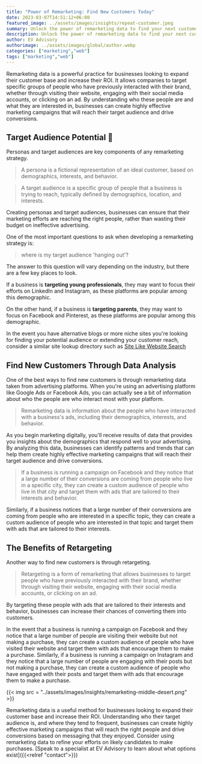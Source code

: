 ```yaml
---
title: "Power of Remarketing: Find New Customers Today"
date: 2023-03-07T14:51:12+06:00
featured_image: ../assets/images/insights/repeat-customer.jpeg
summary: Unlock the power of remarketing data to find your next customers and grow your sales. Find out how advertisers help you find new customers with areas your ads already show up!
description: Unlock the power of remarketing data to find your next customers and grow your sales. Find out how advertisers help you find new customers with areas your ads already show up!  
author: EV Advisory
authorimage: ../assets/images/global/author.webp
categories: ["marketing","web"]  
tags: ["marketing","web"]  
---
```


Remarketing data is a powerful practice for businesses looking to expand their customer base and increase their ROI. It allows companies to target specific groups of people who have previously interacted with their brand, whether through visiting their website, engaging with their social media accounts, or clicking on an ad. By understanding who these people are and what they are interested in, businesses can create highly effective marketing campaigns that will reach their target audience and drive conversions.

## Target Audience Potential :busts_in_silhouette:  

Personas and target audiences are key components of any remarketing strategy.   

> A persona is a fictional representation of an ideal customer, based on demographics, interests, and behavior.   
   
> A target audience is a specific group of people that a business is trying to reach, typically defined by demographics, location, and interests.   

Creating personas and target audiences, businesses can ensure that their marketing efforts are reaching the right people, rather than wasting their budget on ineffective advertising.  

One of the most important questions to ask when developing a remarketing strategy is:   


> where is my target audience 'hanging out'?   

The answer to this question will vary depending on the industry, but there are a few key places to look.   

If a business is **targeting young professionals**, they may want to focus their efforts on LinkedIn and Instagram, as these platforms are popular among this demographic.   

On the other hand, if a business is **targeting parents**, they may want to focus on Facebook and Pinterest, as these platforms are popular among this demographic.  

In the event you have alternative blogs or more niche sites you're looking for finding your potential audience or extending your customer reach, consider a similar site lookup directory such as [Site Like Website Search](https://www.sitelike.org/)  

## Find New Customers Through Data Analysis  

One of the best ways to find new customers is through remarketing data taken from advertising platforms. When you're using an advertising platform like Google Ads or Facebook Ads, you can actually see a bit of information about who the people are who interact most with your platform.   

> Remarketing data is information about the people who have interacted with a business's ads, including their demographics, interests, and behavior.    

As you begin marketing digitally, you'll receive results of data that provides you insights about the demographics that respond well to your advertising. By analyzing this data, businesses can identify patterns and trends that can help them create highly effective marketing campaigns that will reach their target audience and drive conversions.  

> If a business is running a campaign on Facebook and they notice that a large number of their conversions are coming from people who live in a specific city, they can create a custom audience of people who live in that city and target them with ads that are tailored to their interests and behavior.   

Similarly, if a business notices that a large number of their conversions are coming from people who are interested in a specific topic, they can create a custom audience of people who are interested in that topic and target them with ads that are tailored to their interests.  

## The Benefits of Retargeting   
  
Another way to find new customers is through retargeting.  
 > Retargeting is a form of remarketing that allows businesses to target people who have previously interacted with their brand, whether through visiting their website, engaging with their social media accounts, or clicking on an ad.   
   

 By targeting these people with ads that are tailored to their interests and behavior, businesses can increase their chances of converting them into customers.  
   


In the event that a business is running a campaign on Facebook and they notice that a large number of people are visiting their website but not making a purchase, they can create a custom audience of people who have visited their website and target them with ads that encourage them to make a purchase. Similarly, if a business is running a campaign on Instagram and they notice that a large number of people are engaging with their posts but not making a purchase, they can create a custom audience of people who have engaged with their posts and target them with ads that encourage them to make a purchase.   
  
{{< img src = "../assets/images/insights/remarketing-middle-desert.png" >}}   


Remarketing data is a useful method for businesses looking to expand their customer base and increase their ROI. Understanding who their target audience is, and where they tend to frequent, businesses can create highly effective marketing campaigns that will reach the right people and drive conversions based on messaging that they enjoyed. Consider using remarketing data to refine your efforts on likely candidates to make purchases. [Speak to a specialist at EV Advisory to learn about what options exist]({{<relref "contact">}}) 
